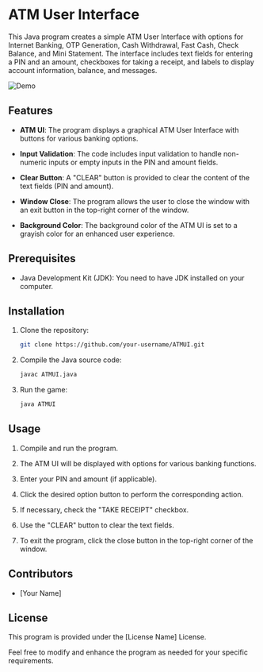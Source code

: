 # ATM User Interface

This Java program creates a simple ATM User Interface with options for Internet Banking, OTP Generation, Cash Withdrawal, Fast Cash, Check Balance, and Mini Statement. The interface includes text fields for entering a PIN and an amount, checkboxes for taking a receipt, and labels to display account information, balance, and messages.

![Demo](https://github.com/your-username/ATMUI/demo.gif)

## Features

- **ATM UI**: The program displays a graphical ATM User Interface with buttons for various banking options.

- **Input Validation**: The code includes input validation to handle non-numeric inputs or empty inputs in the PIN and amount fields.

- **Clear Button**: A "CLEAR" button is provided to clear the content of the text fields (PIN and amount).

- **Window Close**: The program allows the user to close the window with an exit button in the top-right corner of the window.

- **Background Color**: The background color of the ATM UI is set to a grayish color for an enhanced user experience.

## Prerequisites

- Java Development Kit (JDK): You need to have JDK installed on your computer.

## Installation

1. Clone the repository:

    ```bash
    git clone https://github.com/your-username/ATMUI.git
    ```

2. Compile the Java source code:

    ```bash
    javac ATMUI.java
    ```

3. Run the game:

    ```bash
    java ATMUI
    

## Usage

1. Compile and run the program.

2. The ATM UI will be displayed with options for various banking functions.

3. Enter your PIN and amount (if applicable).

4. Click the desired option button to perform the corresponding action.

5. If necessary, check the "TAKE RECEIPT" checkbox.

6. Use the "CLEAR" button to clear the text fields.

7. To exit the program, click the close button in the top-right corner of the window.

## Contributors

- [Your Name]

## License

This program is provided under the [License Name] License.

Feel free to modify and enhance the program as needed for your specific requirements.
